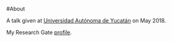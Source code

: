 #About

A talk given at [Universidad Autónoma de Yucatán](http://www.matematicas.uady.mx) on May 2018.

My Research Gate [profile](https://www.researchgate.net/profile/Rene_Garcia3).
